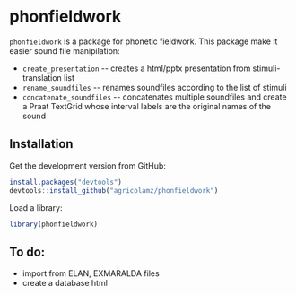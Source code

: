 # phonfieldwork

`phonfieldwork` is a package for phonetic fieldwork. This package make it easier sound file manipilation:

* `create_presentation` -- creates a html/pptx presentation from stimuli-translation list
* `rename_soundfiles` -- renames soundfiles according to the list of stimuli
* `concatenate_soundfiles` -- concatenates multiple soundfiles and create a Praat TextGrid whose interval labels are the original names of the sound

## Installation

Get the development version from GitHub:
```R
install.packages("devtools")
devtools::install_github("agricolamz/phonfieldwork")
```
Load a library:
```R
library(phonfieldwork)
```

## To do:

* import from ELAN, EXMARALDA files
* create a database html
